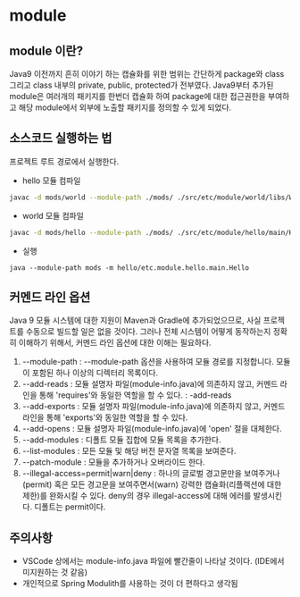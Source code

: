 # module


## module 이란?

Java9 이전까지 흔히 이야기 하는 캡슐화를 위한 범위는 간단하게 package와 class 그리고 class 내부의 private, public, protected가 전부였다.
Java9부터 추가된 module은 여러개의 패키지를 한번더 캡슐화 하여 package에 대한 접근권한을 부여하고 해당 module에서 외부에 노출할 패키지를 정의할 수 있게 되었다.


## 소스코드 실행하는 법

프로젝트 루트 경로에서 실행한다. 

- hello 모듈 컴파일
```sh
javac -d mods/world --module-path ./mods/ ./src/etc/module/world/libs/World.java ./src/etc/module/world/module-info.java
```

- world 모듈 컴파일
```sh
javac -d mods/hello --module-path ./mods/ ./src/etc/module/hello/main/Hello.java ./src/etc/module/hello/module-info.java
```

- 실행 
```
java --module-path mods -m hello/etc.module.hello.main.Hello
```
## 커멘드 라인 옵션
 Java 9 모듈 시스템에 대한 지원이 Maven과 Gradle에 추가되었으므로, 사실 프로젝트를 수동으로 빌드할 일은 없을 것이다. 그러나 전체 시스템이 어떻게 동작하는지 정확히 이해하기 위해서, 커멘드 라인 옵션에 대한 이해는 필요하다.
 1) --module-path : --module-path 옵션을 사용하여 모듈 경로를 지정합니다. 모듈이 포함된 하나 이상의 디렉터리 목록이다.
 2) --add-reads : 모듈 설명자 파일(module-info.java)에 의존하지 않고, 커멘드 라인을 통해 'requires'와 동일한 역할을 할 수 있다. : -add-reads
 3) --add-exports : 모듈 설명자 파일(module-info.java)에 의존하지 않고, 커멘드 라인을 통해 'exports'와 동일한 역할을 할 수 있다.
 4) --add-opens : 모듈 설명자 파일(module-info.java)에 'open' 절을 대체한다.
 5) --add-modules : 디폴트 모듈 집합에 모듈 목록을 추가한다.
 6) --list-modules : 모든 모듈 및 해당 버전 문자열 목록을 보여준다.
 7) --patch-module : 모듈을 추가하거나 오버라이드 한다.
 8) --illegal-access=permit|warn|deny : 하나의 글로벌 경고문만을 보여주거나(permit) 혹은 모든 경고문을 보여주면서(warn) 강력한 캡슐화(리플랙션에 대한 제한)를 완화시킬 수 있다. deny의 경우 illegal-access에 대해 에러를 발생시킨다. 디폴트는 permit이다.

## 주의사항

- VSCode 상에서는 module-info.java 파일에 빨간줄이 나타날 것이다. (IDE에서 미지원하는 것 같음)
- 개인적으로 Spring Modulith를 사용하는 것이 더 편하다고 생각됨